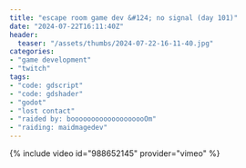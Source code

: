 ```yaml
---
title: "escape room game dev &#124; no signal (day 101)"
date: "2024-07-22T16:11:40Z"
header:
  teaser: "/assets/thumbs/2024-07-22-16-11-40.jpg"
categories:
- "game development"
- "twitch"
tags:
- "code: gdscript"
- "code: gdshader"
- "godot"
- "lost contact"
- "raided by: booooooooooooooooooOm"
- "raiding: maidmagedev"
---
```

{% include video id="988652145" provider="vimeo" %}
